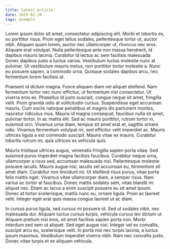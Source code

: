```yaml
---
title: Latest Article
date: 2015-02-20
tags: example
---
```


Lorem ipsum dolor sit amet, consectetur adipiscing elit. Morbi et lobortis ex, eu porttitor risus. Proin eget tellus sodales, pellentesque tortor ut, auctor nibh. Aliquam quam lorem, auctor nec ullamcorper ut, rhoncus nec eros. Aliquam erat volutpat. Nulla pellentesque ante non massa hendrerit, id dapibus mauris lacinia. Curabitur id lectus ac sem facilisis malesuada. Donec dapibus justo a luctus varius. Vestibulum luctus molestie nunc at pulvinar. Ut vestibulum mauris metus, non porttitor tortor molestie a. Nunc eu posuere sapien, a commodo urna. Quisque sodales dapibus arcu, nec fermentum lorem facilisis at.

Praesent id dictum magna. Fusce aliquam diam vel aliquet eleifend. Nam fermentum tortor nec nunc efficitur, ut fermentum nisl consectetur. Ut viverra eros ex. Phasellus id justo suscipit, congue neque sit amet, fringilla velit. Proin gravida odio at sollicitudin cursus. Suspendisse eget accumsan mauris. Cum sociis natoque penatibus et magnis dis parturient montes, nascetur ridiculus mus. Mauris id magna consequat, faucibus nulla sit amet, pulvinar tortor. In ac mattis elit. Sed ac mauris porttitor, rutrum tortor in, euismod orci. Vivamus urna diam, tempus sit amet erat et, sagittis ornare odio. Vivamus fermentum volutpat mi, sed efficitur velit imperdiet ac. Mauris ultrices ligula a est commodo suscipit. Mauris vitae ex mauris. Curabitur lobortis rutrum mi, quis ultrices ex vehicula quis.

Mauris tristique ultrices augue, venenatis fringilla sapien porta vitae. Sed euismod purus imperdiet magna facilisis faucibus. Curabitur neque urna, ullamcorper a risus sed, accumsan malesuada nisi. Pellentesque molestie posuere iaculis. Mauris augue nisl, iaculis vel accumsan eu, fermentum sit amet diam. Curabitur non tincidunt mi. Ut eleifend risus purus, vitae porta felis mattis eget. Vivamus vitae ullamcorper diam, a semper risus. Nam varius ac tortor at faucibus. Donec mattis sodales sem, vitae blandit mi aliquet nec. Etiam ac lacus a enim suscipit posuere eu sit amet ipsum. Donec at tortor scelerisque, mattis nunc eu, ornare ligula. Proin ac laoreet velit. Integer eget erat quis massa congue laoreet ut ac diam.

In cursus purus ligula, sed cursus mi posuere id. Sed ut sodales nibh, nec malesuada dui. Aliquam luctus cursus turpis, vehicula cursus leo dictum ut. Aliquam pretium nisi eros, sit amet facilisis sapien porta non. Morbi interdum sed sem ut aliquet. Sed eget augue nisi. Integer vel ex convallis, suscipit arcu eu, scelerisque velit. In porta nisi nec turpis lacinia, a luctus ipsum maximus. Vestibulum imperdiet viverra nibh. Nam nec convallis justo. Donec vitae turpis et ex aliquam vehicula.